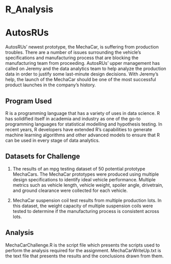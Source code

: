 # R_Analysis

# AutosRUs

AutosRUs’ newest prototype, the MechaCar, is suffering from production troubles. There are a number of issues surrounding the vehicle’s specifications and manufacturing process that are blocking the manufacturing team from proceeding. AutosRUs’ upper management has called on Jeremy and the data analytics team to help analyze the production data in order to justify some last-minute design decisions. With Jeremy’s help, the launch of the MechaCar should be one of the most successful product launches in the company’s history.

## Program Used

R is a programming language that has a variety of uses in data science. R has solidified itself in academia and industry as one of the go-to programming languages for statistical modelling and hypothesis testing. In recent years, R developers have extended R’s capabilities to generate machine learning algorithms and other advanced models to ensure that R can be used in every stage of data analytics.

## Datasets for Challenge

1. The results of an mpg testing dataset of 50 potential prototype MechaCars. The MechaCar prototypes were produced using multiple design specifications to identify ideal vehicle performance. Multiple metrics such as vehicle length, vehicle weight, spoiler angle, drivetrain, and ground clearance were collected for each vehicle.

2. MechaCar suspension coil test results from multiple production lots. In this dataset, the weight capacity of multiple suspension coils were tested to determine if the manufacturing process is consistent across lots.

## Analysis

MechaCarChallenge.R is the script file which presents the scripts used to perform the analysis required for the assignment.
MechaCarWriteUp.txt is the text file that presents the results and the conclusions drawn from them. 
